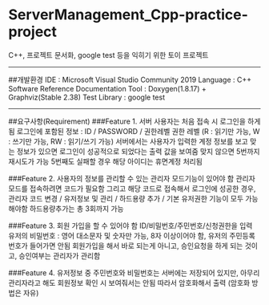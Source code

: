 # ServerManagement_Cpp-practice-project
  C++, 프로젝트 문서화, google test 등을 익히기 위한 토이 프로젝트
***

##개발환경
  IDE : Microsoft Visual Studio Community 2019
  Language : C++
  Software Reference Documentation Tool : Doxygen(1.8.17) + Graphviz(Stable 2.38)
  Test Library : google test
***

##요구사항(Requirement)
  ###Feature 1.
    서버 사용자는 처음 접속 시 로그인을 하게 됨
    로그인에 포함된 정보 : ID / PASSWORD / 권한레벨
    권한 레벨 (R : 읽기만 가능, W : 쓰기만 가능, RW : 읽기/쓰기 가능)
    서버에서는 사용자가 입력한 계정 정보를 보고 맞는 정보가 있으면 로그인이 성공적으로 되었다는 출력 값을 보여줌
    맞지 않으면 5번까지 재시도가 가능
    5번째도 실패할 경우 해당 아이디는 휴면계정 처리됨
  
  ###Feature 2. 
    사용자의 정보를 관리할 수 있는 관리자 모드기능이 있어야 함
    관리자 모드를 접속하려면 코드가 필요함
    그리고 해당 코드로 접속해서 로그인에 성공한 경우, 
      관리자 코드 변경
      / 유저정보 및 관리
      / 하드용량 추가
      / 기본 유저권한 기능이 모두 가능 해야함
    하드용량추가는 총 3회까지 가능

  ###Feature 3.
    회원 가입을 할 수 있어야 함
    ID/비밀번호/주민번호/신청권한을 입력
    유저의 비밀번호 : 영어 대소문자 및 숫자만 가능, 8자 이상이어야 함, 유저의 주민등록번호가 들어가면 안됨
    회원가입을 해서 바로 되는게 아니고, 승인요청을 하게 되는 것이고, 승인여부는 관리자가 관리함

  ###Feature 4.
    유저정보 중 주민번호와 비밀번호는 서버에는 저장되어 있지만, 아무리 관리자라고 해도 회원정보 확인 시 보여줘서는 안됨
    따라서 암호화해서 출력 (암호화 방법은 자유)
